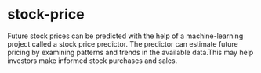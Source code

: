 # stock-price

Future stock prices can be predicted with the help of a machine-learning project called a stock price predictor. The predictor can estimate future pricing by examining patterns and trends in the available data.This may help investors make informed stock purchases and sales. 
